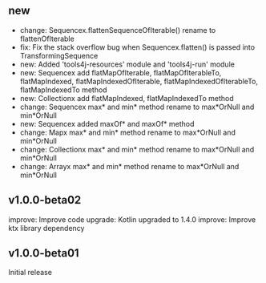 ## new
* change: Sequencex.flattenSequenceOfIterable() rename to flattenOfIterable
* fix: Fix the stack overflow bug when Sequencex.flatten() is passed into TransformingSequence
* new: Added 'tools4j-resources' module and 'tools4j-run' module
* new: Sequencex add flatMapOfIterable, flatMapOfIterableTo, flatMapIndexed, flatMapIndexedOfIterable, flatMapIndexedOfIterableTo, flatMapIndexedTo method
* new: Collectionx add flatMapIndexed, flatMapIndexedTo method
* change: Sequencex max\* and min\* method rename to max\*OrNull and min\*OrNull
* new: Sequencex added maxOf\* and maxOf\* method
* change: Mapx max\* and min\* method rename to max\*OrNull and min\*OrNull
* change: Collectionx max\* and min\* method rename to max\*OrNull and min\*OrNull
* change: Arrayx max\* and min\* method rename to max\*OrNull and min\*OrNull

## v1.0.0-beta02
improve: Improve code
upgrade: Kotlin upgraded to 1.4.0
improve: Improve ktx library dependency

## v1.0.0-beta01
Initial release